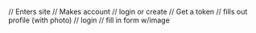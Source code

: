 // Enters site
// Makes account
// login or create
// Get a token
// fills out profile (with photo)
// login
// fill in form w/image
